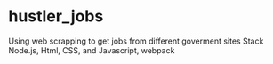 # hustler_jobs
Using web scrapping to get jobs from different goverment sites
Stack
Node.js, Html, CSS, and Javascript, webpack